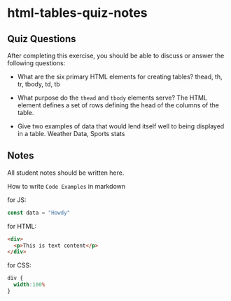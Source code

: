 # html-tables-quiz-notes

## Quiz Questions

After completing this exercise, you should be able to discuss or answer the following questions:

- What are the six primary HTML elements for creating tables?
thead, th, tr, tbody, td, tb

- What purpose do the `thead` and `tbody` elements serve?
The <thead> HTML element defines a set of rows defining the head of the columns of the table.

- Give two examples of data that would lend itself well to being displayed in a table.
Weather Data, Sports stats

## Notes

All student notes should be written here.


How to write `Code Examples` in markdown

for JS:
```javascript
const data = "Howdy"
```

for HTML:
```html
<div>
  <p>This is text content</p>
</div>
```

for CSS:
```css
div {
  width:100%
}
```
